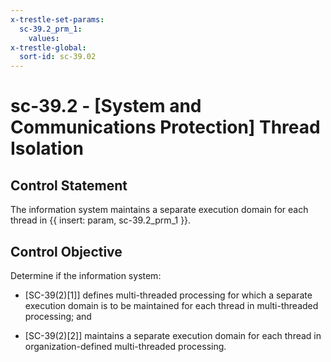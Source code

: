 ```yaml
---
x-trestle-set-params:
  sc-39.2_prm_1:
    values:
x-trestle-global:
  sort-id: sc-39.02
---
```


# sc-39.2 - \[System and Communications Protection\] Thread Isolation

## Control Statement

The information system maintains a separate execution domain for each thread in {{ insert: param, sc-39.2_prm_1 }}.

## Control Objective

Determine if the information system:

- \[SC-39(2)[1]\] defines multi-threaded processing for which a separate execution domain is to be maintained for each thread in multi-threaded processing; and

- \[SC-39(2)[2]\] maintains a separate execution domain for each thread in organization-defined multi-threaded processing.

